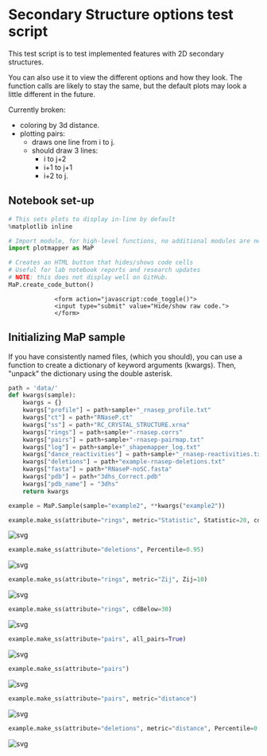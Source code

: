 
Secondary Structure options test script
=======================================
This test script is to test implemented features with 2D secondary structures.

You can also use it to view the different options and how they look.
The function calls are likely to stay the same, but the default plots
may look a little different in the future.

Currently broken:
* coloring by 3d distance.
* plotting pairs:
  * draws one line from i to j.
  * should draw 3 lines:
    * i to j+2
    * i+1 to j+1
    * i+2 to j.

Notebook set-up
---------------


```python
# This sets plots to display in-line by default
%matplotlib inline

# Import module, for high-level functions, no additional modules are needed
import plotmapper as MaP

# Creates an HTML button that hides/shows code cells
# Useful for lab notebook reports and research updates
# NOTE: this does not display well on GitHub.
MaP.create_code_button()
```


<script>
                 code_show=true;
                 function code_toggle() {
                 if (code_show) {$('div.input').hide();}
                 else {$('div.input').show();}
                 code_show = !code_show
                 }
                 $( document ).ready(code_toggle);
                 </script>
                 <form action="javascript:code_toggle()">
                 <input type="submit" value="Hide/show raw code.">
                 </form>


Initializing MaP sample
-----------------------
If you have consistently named files, (which you should), you can use a function to create a dictionary of keyword arguments (kwargs). Then, "unpack" the dictionary using the double asterisk.


```python
path = 'data/'
def kwargs(sample):
    kwargs = {}
    kwargs["profile"] = path+sample+"_rnasep_profile.txt"
    kwargs["ct"] = path+"RNaseP.ct"
    kwargs["ss"] = path+"RC_CRYSTAL_STRUCTURE.xrna"
    kwargs["rings"] = path+sample+"-rnasep.corrs"
    kwargs["pairs"] = path+sample+"-rnasep-pairmap.txt"
    kwargs["log"] = path+sample+"_shapemapper_log.txt"
    kwargs["dance_reactivities"] = path+sample+"_rnasep-reactivities.txt"
    kwargs["deletions"] = path+"example-rnasep-deletions.txt"
    kwargs["fasta"] = path+"RNaseP-noSC.fasta"
    kwargs["pdb"] = path+"3dhs_Correct.pdb"
    kwargs["pdb_name"] = "3dhs"
    return kwargs

example = MaP.Sample(sample="example2", **kwargs("example2"))
```


```python
example.make_ss(attribute="rings", metric="Statistic", Statistic=20, cdAbove=20)
```


![svg](ss_test_files/ss_test_5_0.svg)



```python
example.make_ss(attribute="deletions", Percentile=0.95)
```


![svg](ss_test_files/ss_test_6_0.svg)



```python
example.make_ss(attribute="rings", metric="Zij", Zij=10)
```


![svg](ss_test_files/ss_test_7_0.svg)



```python
example.make_ss(attribute="rings", cdBelow=30)
```


![svg](ss_test_files/ss_test_8_0.svg)



```python
example.make_ss(attribute="pairs", all_pairs=True)
```


![svg](ss_test_files/ss_test_9_0.svg)



```python
example.make_ss(attribute="pairs")
```


![svg](ss_test_files/ss_test_10_0.svg)



```python
example.make_ss(attribute="pairs", metric="distance")
```


![svg](ss_test_files/ss_test_11_0.svg)



```python
example.make_ss(attribute="deletions", metric="distance", Percentile=0.98)
```


![svg](ss_test_files/ss_test_12_0.svg)



```python

```
